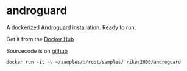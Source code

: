 androguard
==========

A dockerized [Androguard][1] installation. Ready to run.

Get it from the [Docker Hub][2]

Sourcecode is on [github][3]

    docker run -it -v ~/samples/:/root/samples/ riker2000/androguard 


  [1]: https://code.google.com/p/androguard/
  [2]: https://registry.hub.docker.com/u/riker2000/androguard/
  [3]: https://github.com/aikinci/androguard
